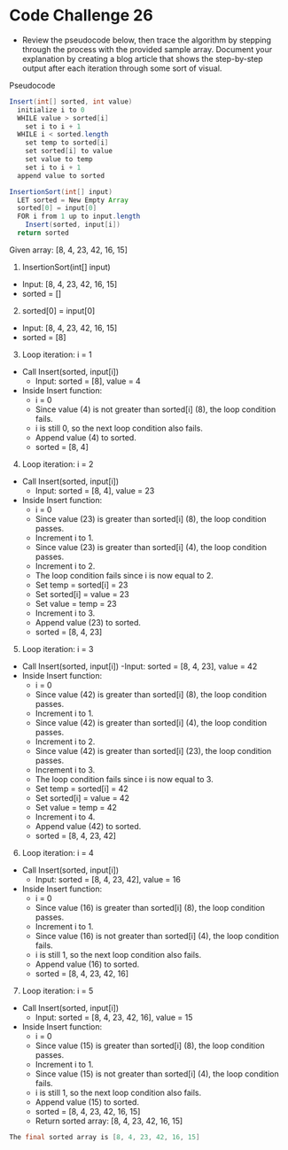 # Code Challenge 26

- Review the pseudocode below, then trace the algorithm by stepping through the process with the provided sample array. Document your explanation by creating a blog article that shows the step-by-step output after each iteration through some sort of visual.

Pseudocode
``` java
Insert(int[] sorted, int value)
  initialize i to 0
  WHILE value > sorted[i]
    set i to i + 1
  WHILE i < sorted.length
    set temp to sorted[i]
    set sorted[i] to value
    set value to temp
    set i to i + 1
  append value to sorted

InsertionSort(int[] input)
  LET sorted = New Empty Array
  sorted[0] = input[0]
  FOR i from 1 up to input.length
    Insert(sorted, input[i])
  return sorted
  ```

Given array: [8, 4, 23, 42, 16, 15]

1. InsertionSort(int[] input)

- Input: [8, 4, 23, 42, 16, 15]
- sorted = []
2. sorted[0] = input[0]

- Input: [8, 4, 23, 42, 16, 15]
- sorted = [8]
3. Loop iteration: i = 1

- Call Insert(sorted, input[i])
  - Input: sorted = [8], value = 4
- Inside Insert function:
  - i = 0
  - Since value (4) is not greater than sorted[i] (8), the loop condition fails.
  - i is still 0, so the next loop condition also fails.
  - Append value (4) to sorted.
  - sorted = [8, 4]
4. Loop iteration: i = 2

- Call Insert(sorted, input[i])
  - Input: sorted = [8, 4], value = 23
- Inside Insert function:
  - i = 0
  - Since value (23) is greater than sorted[i] (8), the loop condition passes.
  - Increment i to 1.
  - Since value (23) is greater than sorted[i] (4), the loop condition passes.
  - Increment i to 2.
  - The loop condition fails since i is now equal to 2.
  - Set temp = sorted[i] = 23
  - Set sorted[i] = value = 23
  - Set value = temp = 23
  - Increment i to 3.
  - Append value (23) to sorted.
  - sorted = [8, 4, 23]
5. Loop iteration: i = 3

- Call Insert(sorted, input[i])
   -Input: sorted = [8, 4, 23], value = 42
- Inside Insert function:
  - i = 0
  - Since value (42) is greater than sorted[i] (8), the loop condition passes.
  - Increment i to 1.
  - Since value (42) is greater than sorted[i] (4), the loop condition passes.
  - Increment i to 2.
  - Since value (42) is greater than sorted[i] (23), the loop condition passes.
  - Increment i to 3.
  - The loop condition fails since i is now equal to 3.
  - Set temp = sorted[i] = 42
  - Set sorted[i] = value = 42
  - Set value = temp = 42
  - Increment i to 4.
  - Append value (42) to sorted.
  - sorted = [8, 4, 23, 42]
6. Loop iteration: i = 4

- Call Insert(sorted, input[i])
  - Input: sorted = [8, 4, 23, 42], value = 16
- Inside Insert function:
  - i = 0
  - Since value (16) is greater than sorted[i] (8), the loop condition passes.
  - Increment i to 1.
  - Since value (16) is not greater than sorted[i] (4), the loop condition fails.
  - i is still 1, so the next loop condition also fails.
  - Append value (16) to sorted.
  - sorted = [8, 4, 23, 42, 16]
7. Loop iteration: i = 5

- Call Insert(sorted, input[i])
  - Input: sorted = [8, 4, 23, 42, 16], value = 15
- Inside Insert function:
  - i = 0
  - Since value (15) is greater than sorted[i] (8), the loop condition passes.
  - Increment i to 1.
  - Since value (15) is not greater than sorted[i] (4), the loop condition fails.
  - i is still 1, so the next loop condition also fails.
  - Append value (15) to sorted.
  - sorted = [8, 4, 23, 42, 16, 15]
  - Return sorted array: [8, 4, 23, 42, 16, 15]
```java
The final sorted array is [8, 4, 23, 42, 16, 15]
```
